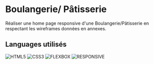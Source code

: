 # Boulangerie/ Pâtisserie

Réaliser une home page responsive d'une Boulangerie/Pâtisserie en respectant les wireframes données en annexes.

## Languages utilisés
![HTML5](https://img.shields.io/badge/-HTML5-orange.svg)
![CSS3](https://img.shields.io/badge/-CSS3-blue.svg)
![FLEXBOX](https://img.shields.io/badge/-FLEXBOX-lightblue.svg)
![RESPONSIVE](https://img.shields.io/badge/-RESPONSIVE-lightgrey.svg)
